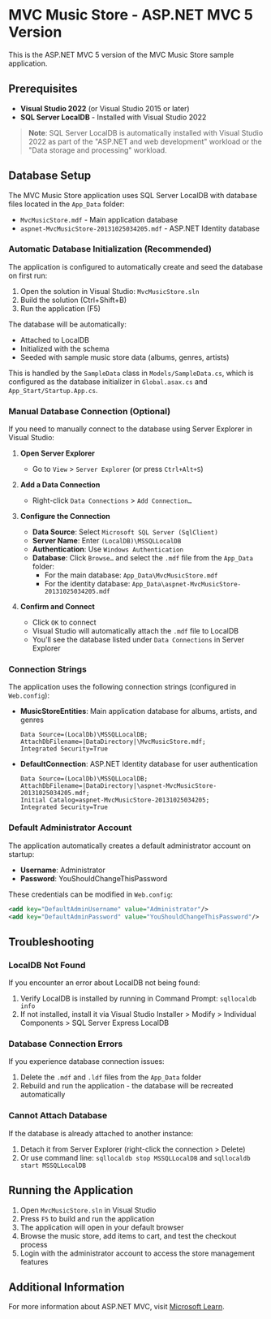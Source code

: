 # MVC Music Store - ASP.NET MVC 5 Version

This is the ASP.NET MVC 5 version of the MVC Music Store sample application.

## Prerequisites

- **Visual Studio 2022** (or Visual Studio 2015 or later)
- **SQL Server LocalDB** - Installed with Visual Studio 2022

> **Note**: SQL Server LocalDB is automatically installed with Visual Studio 2022 as part of the "ASP.NET and web development" workload or the "Data storage and processing" workload.

## Database Setup

The MVC Music Store application uses SQL Server LocalDB with database files located in the `App_Data` folder:
- `MvcMusicStore.mdf` - Main application database
- `aspnet-MvcMusicStore-20131025034205.mdf` - ASP.NET Identity database

### Automatic Database Initialization (Recommended)

The application is configured to automatically create and seed the database on first run:

1. Open the solution in Visual Studio: `MvcMusicStore.sln`
2. Build the solution (Ctrl+Shift+B)
3. Run the application (F5)

The database will be automatically:
- Attached to LocalDB
- Initialized with the schema
- Seeded with sample music store data (albums, genres, artists)

This is handled by the `SampleData` class in `Models/SampleData.cs`, which is configured as the database initializer in `Global.asax.cs` and `App_Start/Startup.App.cs`.

### Manual Database Connection (Optional)

If you need to manually connect to the database using Server Explorer in Visual Studio:

1. **Open Server Explorer**
   - Go to `View` > `Server Explorer` (or press `Ctrl+Alt+S`)

2. **Add a Data Connection**
   - Right-click `Data Connections` > `Add Connection…`

3. **Configure the Connection**
   - **Data Source**: Select `Microsoft SQL Server (SqlClient)`
   - **Server Name**: Enter `(LocalDB)\MSSQLLocalDB`
   - **Authentication**: Use `Windows Authentication`
   - **Database**: Click `Browse…` and select the `.mdf` file from the `App_Data` folder:
     - For the main database: `App_Data\MvcMusicStore.mdf`
     - For the identity database: `App_Data\aspnet-MvcMusicStore-20131025034205.mdf`

4. **Confirm and Connect**
   - Click `OK` to connect
   - Visual Studio will automatically attach the `.mdf` file to LocalDB
   - You'll see the database listed under `Data Connections` in Server Explorer

### Connection Strings

The application uses the following connection strings (configured in `Web.config`):

- **MusicStoreEntities**: Main application database for albums, artists, and genres
  ```
  Data Source=(LocalDb)\MSSQLLocalDB;
  AttachDbFilename=|DataDirectory|\MvcMusicStore.mdf;
  Integrated Security=True
  ```

- **DefaultConnection**: ASP.NET Identity database for user authentication
  ```
  Data Source=(LocalDb)\MSSQLLocalDB;
  AttachDbFilename=|DataDirectory|\aspnet-MvcMusicStore-20131025034205.mdf;
  Initial Catalog=aspnet-MvcMusicStore-20131025034205;
  Integrated Security=True
  ```

### Default Administrator Account

The application automatically creates a default administrator account on startup:
- **Username**: Administrator
- **Password**: YouShouldChangeThisPassword

These credentials can be modified in `Web.config`:
```xml
<add key="DefaultAdminUsername" value="Administrator"/>
<add key="DefaultAdminPassword" value="YouShouldChangeThisPassword"/>
```

## Troubleshooting

### LocalDB Not Found

If you encounter an error about LocalDB not being found:
1. Verify LocalDB is installed by running in Command Prompt: `sqllocaldb info`
2. If not installed, install it via Visual Studio Installer > Modify > Individual Components > SQL Server Express LocalDB

### Database Connection Errors

If you experience database connection issues:
1. Delete the `.mdf` and `.ldf` files from the `App_Data` folder
2. Rebuild and run the application - the database will be recreated automatically

### Cannot Attach Database

If the database is already attached to another instance:
1. Detach it from Server Explorer (right-click the connection > Delete)
2. Or use command line: `sqllocaldb stop MSSQLLocalDB` and `sqllocaldb start MSSQLLocalDB`

## Running the Application

1. Open `MvcMusicStore.sln` in Visual Studio
2. Press `F5` to build and run the application
3. The application will open in your default browser
4. Browse the music store, add items to cart, and test the checkout process
5. Login with the administrator account to access the store management features

## Additional Information

For more information about ASP.NET MVC, visit [Microsoft Learn](https://learn.microsoft.com/en-us/aspnet/mvc/).
